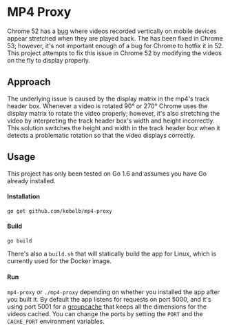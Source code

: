 # MP4 Proxy
Chrome 52 has a [bug](https://bugs.chromium.org/p/chromium/issues/detail?id=632624) where videos recorded vertically on mobile devices appear stretched when they are played back. The has been fixed in Chrome 53; however, it's not important enough of a bug for Chrome to hotfix it in 52. This project attempts to fix this issue in Chrome 52 by modifying the videos on the fly to display properly.

## Approach
The underlying issue is caused by the display matrix in the mp4's track header box. Whenever a video is rotated 90&#176; or 270&#176; Chrome uses the display matrix to rotate the video properly; however, it's also stretching the video by interpreting the track header box's width and height incorrectly. This solution switches the height and width in the track header box when it detects a problematic rotation so that the video displays correctly.

## Usage
This project has only been tested on Go 1.6 and assumes you have Go already installed.

#### Installation
`go get github.com/kobelb/mp4-proxy`

#### Build
`go build`

There's also a `build.sh` that will statically build the app for Linux, which is currently used for the Docker image. 
 
#### Run
`mp4-proxy` or `./mp4-proxy` depending on whether you installed the app after you built it. By default the app listens for requests on port 5000, and it's using port 5001 for a [groupcache](https://github.com/golang/groupcache) that keeps all the dimensions for the videos cached. You can change the ports by setting the `PORT` and the `CACHE_PORT` environment variables.